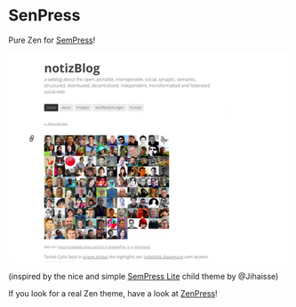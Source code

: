 # SenPress

Pure Zen for [SemPress](https://github.com/pfefferle/SemPress)!

![Screenshot](screenshot.png)

(inspired by the nice and simple [SemPress Lite](https://github.com/jihaisse/SemPress-Lite) child theme by @Jihaisse)

If you look for a real Zen theme, have a look at [ZenPress](https://github.com/pfefferle/ZenPress)!
